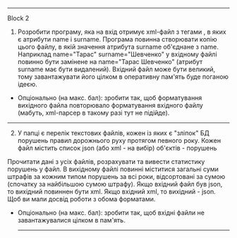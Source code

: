 ___________________________________________________________________________________________
Block 2

1. Розробити програму, яка на вхід отримує xml-файл з тегами <person>, в яких є атрибути name і surname.
   Програма повинна створювати копію цього файлу, в якій значення атрибута surname об'єднане з name.
   Наприклад name="Тарас" surname="Шевченко" у вхідному файлі повинно бути замінене на name="Тарас Шевченко" (атрибут surname має бути видалений).
   Вхідний файл може бути великий, тому завантажувати його цілком в оперативну пам'ять буде поганою ідеєю.
* Опціонально (на макс. бал): зробити так, щоб форматування вихідного файла повторювало форматування вхідного файлу (мабуть, xml-парсер в такому разі тут не підійде).
___________________________________________________________________________________________

2. У папці є перелік текстових файлів, кожен із яких є "зліпок" БД порушень правил дорожнього руху протягом певного року.
   Кожен файл містить список json (або xml - на вибір) об'єктів - порушень

Прочитати дані з усіх файлів, розрахувати та вивести статистику порушень у файл. В вихідному файлі повинні міститися загальні суми штрафів за кожним типом порушень за всі роки, відсортовані за сумою (спочатку за найбільшою сумою штрафу).
Якщо вхідний файл був json, то вихідний повиннен бути xml. Якщо вхідний xml, то вихідний - json. Щоб ви мали досвід роботи з обома форматами.

* Опціонально (на макс. бал): зробити так, щоб вхідні файли не завантажувалися цілком в пам'ять.

   ________________________________________________________________________________________
